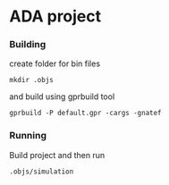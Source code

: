 # ADA project

### Building

create folder for bin files

```
mkdir .objs
```

and build using gprbuild tool

```
gprbuild -P default.gpr -cargs -gnatef
```

### Running

Build project and then run

```
.objs/simulation
```

